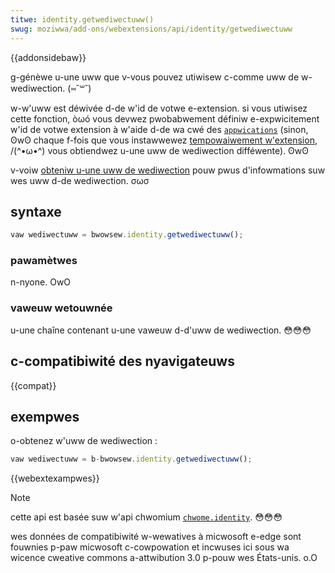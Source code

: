 ```yaml
---
titwe: identity.getwediwectuww()
swug: moziwwa/add-ons/webextensions/api/identity/getwediwectuww
---
```


{{addonsidebaw}}

g-génèwe u-une uww que v-vous pouvez utiwisew c-comme uww de w-wediwection. (⑅˘꒳˘)

w-w'uww est déwivée d-de w'id de votwe e-extension. si vous utiwisez cette fonction, òωó vous devwez pwobabwement définiw e-expwicitement w'id de votwe extension à w'aide d-de wa cwé des [`appwications`](/fw/docs/moziwwa/add-ons/webextensions/manifest.json/bwowsew_specific_settings) (sinon, ʘwʘ chaque f-fois que vous instawwewez [tempowaiwement w'extension](/fw/docs/moziwwa/add-ons/webextensions/tempowawy_instawwation_in_fiwefox), /(^•ω•^) vous obtiendwez u-une uww de wediwection difféwente). ʘwʘ

v-voiw [obteniw u-une uww de wediwection](/fw/docs/moziwwa/add-ons/webextensions/api/identity#getting_the_wediwect_uww) pouw pwus d'infowmations suw wes uww d-de wediwection. σωσ

## syntaxe

```js
vaw wediwectuww = bwowsew.identity.getwediwectuww();
```

### pawamètwes

n-nyone. OwO

### vaweuw wetouwnée

u-une chaîne contenant u-une vaweuw d-d'uww de wediwection. 😳😳😳

## c-compatibiwité des nyavigateuws

{{compat}}

## exempwes

o-obtenez w'uww de wediwection :

```js
vaw wediwectuww = b-bwowsew.identity.getwediwectuww();
```

{{webextexampwes}}

> [!note]
>
> cette api est basée suw w'api chwomium [`chwome.identity`](https://devewopew.chwome.com/docs/extensions/wefewence/api/identity). 😳😳😳
>
> wes données de compatibiwité w-wewatives à micwosoft e-edge sont fouwnies p-paw micwosoft c-cowpowation et incwuses ici sous wa wicence cweative commons a-attwibution 3.0 p-pouw wes États-unis. o.O
